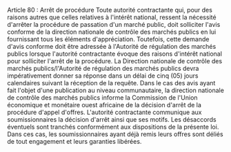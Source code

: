 Article 80 : Arrêt de procédure
Toute autorité contractante qui, pour des raisons autres que celles
relatives à l'intérêt national, ressent la nécessité d'arrêter la
procédure de passation d'un marché public, doit solliciter l'avis
conforme de la direction nationale de contrôle des marchés publics en
lui fournissant tous les éléments d'appréciation.
Toutefois, cette demande d'avis conforme doit être adressée à
l'Autorité de régulation des marchés publics lorsque l'autorité
contractante évoque des raisons d'intérêt national pour solliciter
l'arrêt de la procédure.
La Direction nationale de contrôle des marchés publics/l'Autorité de
régulation des marchés publics devra impérativement donner sa réponse
dans un délai de cinq (05) jours calendaires suivant la réception de la
requête.
Dans le cas des avis ayant fait l'objet d'une publication au niveau
communautaire, la direction nationale de contrôle des marchés publics
informe la Commission de l'Union économique et monétaire ouest
africaine de la décision d'arrêt de la procédure d'appel d'offres.
L'autorité contractante communique aux soumissionnaires la décision
d'arrêt ainsi que ses motifs.
Les désaccords éventuels sont tranchés conformément aux dispositions de
la présente loi.
Dans ces cas, les soumissionnaires ayant déjà remis leurs offres sont
déliés de tout engagement et leurs garanties libérées.